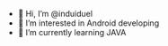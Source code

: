 - 👋 Hi, I’m @induiduel
- 👀 I’m interested in Android developing
- 🌱 I’m currently learning JAVA

<!---
induiduel/induiduel is a ✨ special ✨ repository because its `README.md` (this file) appears on your GitHub profile.
You can click the Preview link to take a look at your changes.
--->
